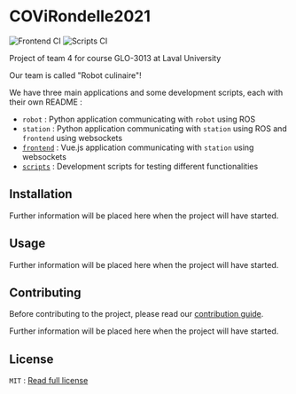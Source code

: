 # COViRondelle2021

![Frontend CI](https://github.com/GLO3013-E4/COViRondelle2021/workflows/Frontend%20CI/badge.svg)
![Scripts CI](https://github.com/GLO3013-E4/COViRondelle2021/workflows/Scripts%20CI/badge.svg)

Project of team 4 for course GLO-3013 at Laval University

Our team is called "Robot culinaire"!

We have three main applications and some development scripts, each with their own README : 

- `robot` : Python application communicating with `robot` using ROS
- `station` : Python application communicating with `station` using ROS and `frontend` using websockets
- [`frontend`](frontend) : Vue.js application communicating with `station` using websockets
- [`scripts`](scripts) : Development scripts for testing different functionalities

## Installation

Further information will be placed here when the project will have started.

## Usage

Further information will be placed here when the project will have started.

## Contributing

Before contributing to the project, please read our [contribution guide](CONTRIBUTING.md).

Further information will be placed here when the project will have started.

## License

`MIT` : [Read full license](LICENSE)
